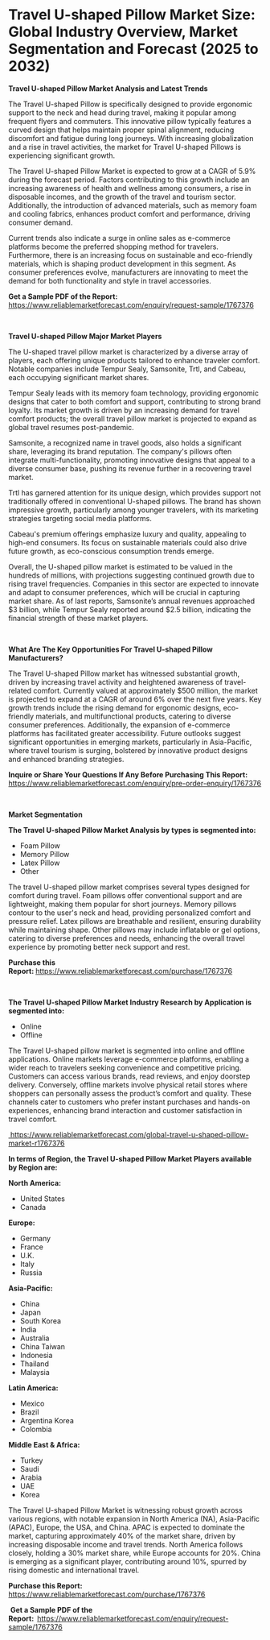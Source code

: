 <p><h1>Travel U-shaped Pillow Market Size: Global Industry Overview, Market Segmentation and Forecast (2025 to 2032)</h1></p><p><strong>Travel U-shaped Pillow Market Analysis and Latest Trends</strong></p>
<p><p>The Travel U-shaped Pillow is specifically designed to provide ergonomic support to the neck and head during travel, making it popular among frequent flyers and commuters. This innovative pillow typically features a curved design that helps maintain proper spinal alignment, reducing discomfort and fatigue during long journeys. With increasing globalization and a rise in travel activities, the market for Travel U-shaped Pillows is experiencing significant growth.</p><p>The Travel U-shaped Pillow Market is expected to grow at a CAGR of 5.9% during the forecast period. Factors contributing to this growth include an increasing awareness of health and wellness among consumers, a rise in disposable incomes, and the growth of the travel and tourism sector. Additionally, the introduction of advanced materials, such as memory foam and cooling fabrics, enhances product comfort and performance, driving consumer demand.</p><p>Current trends also indicate a surge in online sales as e-commerce platforms become the preferred shopping method for travelers. Furthermore, there is an increasing focus on sustainable and eco-friendly materials, which is shaping product development in this segment. As consumer preferences evolve, manufacturers are innovating to meet the demand for both functionality and style in travel accessories.</p></p>
<p><strong>Get a Sample PDF of the Report:&nbsp;</strong> <a href="https://www.reliablemarketforecast.com/enquiry/request-sample/1767376?utm_campaign=3506&utm_medium=2&utm_source=Github&utm_content=ia&utm_term=15042025&utm_id=travel-u-shaped-pillow">https://www.reliablemarketforecast.com/enquiry/request-sample/1767376</a></p>
<p>&nbsp;</p>
<p><strong>Travel U-shaped Pillow Major Market Players</strong></p>
<p><p>The U-shaped travel pillow market is characterized by a diverse array of players, each offering unique products tailored to enhance traveler comfort. Notable companies include Tempur Sealy, Samsonite, Trtl, and Cabeau, each occupying significant market shares. </p><p>Tempur Sealy leads with its memory foam technology, providing ergonomic designs that cater to both comfort and support, contributing to strong brand loyalty. Its market growth is driven by an increasing demand for travel comfort products; the overall travel pillow market is projected to expand as global travel resumes post-pandemic.</p><p>Samsonite, a recognized name in travel goods, also holds a significant share, leveraging its brand reputation. The company's pillows often integrate multi-functionality, promoting innovative designs that appeal to a diverse consumer base, pushing its revenue further in a recovering travel market.</p><p>Trtl has garnered attention for its unique design, which provides support not traditionally offered in conventional U-shaped pillows. The brand has shown impressive growth, particularly among younger travelers, with its marketing strategies targeting social media platforms.</p><p>Cabeau's premium offerings emphasize luxury and quality, appealing to high-end consumers. Its focus on sustainable materials could also drive future growth, as eco-conscious consumption trends emerge.</p><p>Overall, the U-shaped pillow market is estimated to be valued in the hundreds of millions, with projections suggesting continued growth due to rising travel frequencies. Companies in this sector are expected to innovate and adapt to consumer preferences, which will be crucial in capturing market share. As of last reports, Samsonite’s annual revenues approached $3 billion, while Tempur Sealy reported around $2.5 billion, indicating the financial strength of these market players.</p></p>
<p>&nbsp;</p>
<p><strong>What Are The Key Opportunities For Travel U-shaped Pillow Manufacturers?</strong></p>
<p><p>The Travel U-shaped Pillow market has witnessed substantial growth, driven by increasing travel activity and heightened awareness of travel-related comfort. Currently valued at approximately $500 million, the market is projected to expand at a CAGR of around 6% over the next five years. Key growth trends include the rising demand for ergonomic designs, eco-friendly materials, and multifunctional products, catering to diverse consumer preferences. Additionally, the expansion of e-commerce platforms has facilitated greater accessibility. Future outlooks suggest significant opportunities in emerging markets, particularly in Asia-Pacific, where travel tourism is surging, bolstered by innovative product designs and enhanced branding strategies.</p></p>
<p><strong>Inquire or Share Your Questions If Any Before Purchasing This Report:</strong> <a href="https://www.reliablemarketforecast.com/enquiry/pre-order-enquiry/1767376?utm_campaign=3506&utm_medium=2&utm_source=Github&utm_content=ia&utm_term=15042025&utm_id=travel-u-shaped-pillow">https://www.reliablemarketforecast.com/enquiry/pre-order-enquiry/1767376</a></p>
<p>&nbsp;</p>
<p><strong>Market Segmentation</strong></p>
<p><strong>The Travel U-shaped Pillow Market Analysis by types is segmented into:</strong></p>
<p><ul><li>Foam Pillow</li><li>Memory Pillow</li><li>Latex Pillow</li><li>Other</li></ul></p>
<p><p>The travel U-shaped pillow market comprises several types designed for comfort during travel. Foam pillows offer conventional support and are lightweight, making them popular for short journeys. Memory pillows contour to the user's neck and head, providing personalized comfort and pressure relief. Latex pillows are breathable and resilient, ensuring durability while maintaining shape. Other pillows may include inflatable or gel options, catering to diverse preferences and needs, enhancing the overall travel experience by promoting better neck support and rest.</p></p>
<p><strong>Purchase this Report:&nbsp;</strong><a href="https://www.reliablemarketforecast.com/purchase/1767376?utm_campaign=3506&utm_medium=2&utm_source=Github&utm_content=ia&utm_term=15042025&utm_id=travel-u-shaped-pillow">https://www.reliablemarketforecast.com/purchase/1767376</a></p>
<p>&nbsp;</p>
<p><strong>The Travel U-shaped Pillow Market Industry Research by Application is segmented into:</strong></p>
<p><ul><li>Online</li><li>Offline</li></ul></p>
<p><p>The Travel U-shaped pillow market is segmented into online and offline applications. Online markets leverage e-commerce platforms, enabling a wider reach to travelers seeking convenience and competitive pricing. Customers can access various brands, read reviews, and enjoy doorstep delivery. Conversely, offline markets involve physical retail stores where shoppers can personally assess the product’s comfort and quality. These channels cater to customers who prefer instant purchases and hands-on experiences, enhancing brand interaction and customer satisfaction in travel comfort.</p></p>
<p><a href="https://www.reliablemarketforecast.com/global-travel-u-shaped-pillow-market-r1767376?utm_campaign=3506&utm_medium=2&utm_source=Github&utm_content=ia&utm_term=15042025&utm_id=travel-u-shaped-pillow">&nbsp;https://www.reliablemarketforecast.com/global-travel-u-shaped-pillow-market-r1767376</a></p>
<p><strong>In terms of Region, the Travel U-shaped Pillow Market Players available by Region are:</strong></p>
<p>
    <p> <strong> North America: </strong>
        <ul>
            <li>United States</li>
            <li>Canada</li>
        </ul>
        </p> 
    <p> <strong> Europe: </strong>
        <ul>
            <li>Germany</li>
            <li>France</li>
            <li>U.K.</li>
            <li>Italy</li>
            <li>Russia</li>
        </ul>
        </p> 
    <p> <strong> Asia-Pacific: </strong>
        <ul>
            <li>China</li>
            <li>Japan</li>
            <li>South Korea</li>
            <li>India</li>
            <li>Australia</li>
            <li>China Taiwan</li>
            <li>Indonesia</li>
            <li>Thailand</li>
            <li>Malaysia</li>
        </ul>
        </p> 
    <p> <strong> Latin America: </strong>
        <ul>
            <li>Mexico</li>
            <li>Brazil</li>
            <li>Argentina Korea</li>
            <li>Colombia</li>
        </ul>
        </p> 
    <p> <strong> Middle East & Africa: </strong>
        <ul>
            <li>Turkey</li>
            <li>Saudi</li>
            <li>Arabia</li>
            <li>UAE</li>
            <li>Korea</li>
        </ul>
    </p>
    </p>
<p><p>The Travel U-shaped Pillow Market is witnessing robust growth across various regions, with notable expansion in North America (NA), Asia-Pacific (APAC), Europe, the USA, and China. APAC is expected to dominate the market, capturing approximately 40% of the market share, driven by increasing disposable income and travel trends. North America follows closely, holding a 30% market share, while Europe accounts for 20%. China is emerging as a significant player, contributing around 10%, spurred by rising domestic and international travel.</p></p>
<p><strong>Purchase this Report: </strong><a href="https://www.reliablemarketforecast.com/purchase/1767376?utm_campaign=3506&utm_medium=2&utm_source=Github&utm_content=ia&utm_term=15042025&utm_id=travel-u-shaped-pillow">https://www.reliablemarketforecast.com/purchase/1767376</a></p>
<p>&nbsp;<strong>Get a Sample PDF of the Report:&nbsp;&nbsp;</strong><a href="https://www.reliablemarketforecast.com/enquiry/request-sample/1767376?utm_campaign=3506&utm_medium=2&utm_source=Github&utm_content=ia&utm_term=15042025&utm_id=travel-u-shaped-pillow">https://www.reliablemarketforecast.com/enquiry/request-sample/1767376</a></p>
<p><strong></strong></p>
<p><p></p><p></p><p></p></p>
